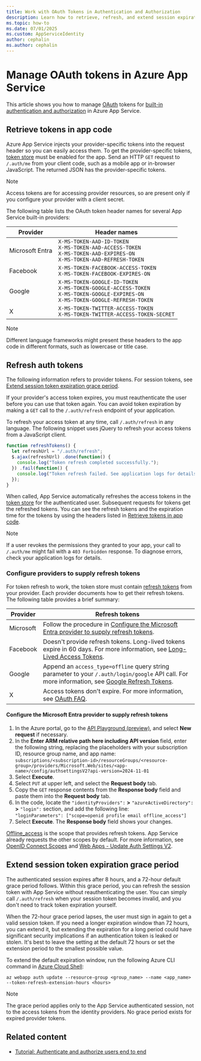```yaml
---
title: Work with OAuth Tokens in Authentication and Authorization
description: Learn how to retrieve, refresh, and extend session expiration for OAuth tokens when you use Azure App Service built-in authentication and authorization.
ms.topic: how-to
ms.date: 07/01/2025
ms.custom: AppServiceIdentity
author: cephalin
ms.author: cephalin
---
```


# Manage OAuth tokens in Azure App Service

This article shows you how to manage [OAuth](https://www.microsoft.com/security/business/security-101/what-is-oauth) tokens for [built-in authentication and authorization](overview-authentication-authorization.md) in Azure App Service.

## Retrieve tokens in app code

Azure App Service injects your provider-specific tokens into the request header so you can easily access them. To get the provider-specific tokens, [token store](overview-authentication-authorization.md#token-store) must be enabled for the app. Send an HTTP `GET` request to `/.auth/me` from your client code, such as a mobile app or in-browser JavaScript. The returned JSON has the provider-specific tokens.

> [!NOTE]
> Access tokens are for accessing provider resources, so are present only if you configure your provider with a client secret.

The following table lists the OAuth token header names for several App Service built-in providers:

| Provider | Header names |
|-|-|
| Microsoft Entra | `X-MS-TOKEN-AAD-ID-TOKEN` <br/> `X-MS-TOKEN-AAD-ACCESS-TOKEN` <br/> `X-MS-TOKEN-AAD-EXPIRES-ON`  <br/> `X-MS-TOKEN-AAD-REFRESH-TOKEN` |
| Facebook | `X-MS-TOKEN-FACEBOOK-ACCESS-TOKEN` <br/> `X-MS-TOKEN-FACEBOOK-EXPIRES-ON` |
| Google | `X-MS-TOKEN-GOOGLE-ID-TOKEN` <br/> `X-MS-TOKEN-GOOGLE-ACCESS-TOKEN` <br/> `X-MS-TOKEN-GOOGLE-EXPIRES-ON` <br/> `X-MS-TOKEN-GOOGLE-REFRESH-TOKEN` |
| X | `X-MS-TOKEN-TWITTER-ACCESS-TOKEN` <br/> `X-MS-TOKEN-TWITTER-ACCESS-TOKEN-SECRET` |

> [!NOTE]
> Different language frameworks might present these headers to the app code in different formats, such as lowercase or title case.

## Refresh auth tokens

The following information refers to provider tokens. For session tokens, see [Extend session token expiration grace period](#extend-session-token-expiration-grace-period).

If your provider's access token expires, you must reauthenticate the user before you can use that token again. You can avoid token expiration by making a `GET` call to the `/.auth/refresh` endpoint of your application.

To refresh your access token at any time, call `/.auth/refresh` in any language. The following snippet uses jQuery to refresh your access tokens from a JavaScript client.

```javascript
function refreshTokens() {
  let refreshUrl = "/.auth/refresh";
  $.ajax(refreshUrl) .done(function() {
    console.log("Token refresh completed successfully.");
  }) .fail(function() {
    console.log("Token refresh failed. See application logs for details.");
  });
}
```

When called, App Service automatically refreshes the access tokens in the [token store](overview-authentication-authorization.md#token-store) for the authenticated user. Subsequent requests for tokens get the refreshed tokens. You can see the refresh tokens and the expiration time for the tokens by using the headers listed in [Retrieve tokens in app code](#retrieve-tokens-in-app-code).

>[!NOTE]
>If a user revokes the permissions they granted to your app, your call to `/.auth/me` might fail with a `403 Forbidden` response. To diagnose errors, check your application logs for details.

### Configure providers to supply refresh tokens

For token refresh to work, the token store must contain [refresh tokens](/entra/identity-platform/refresh-tokens) from your provider. Each provider documents how to get their refresh tokens. The following table provides a brief summary:

| Provider | Refresh tokens |
|-|-|
| Microsoft | Follow the procedure in [Configure the Microsoft Entra provider to supply refresh tokens](#configure-the-microsoft-entra-provider-to-supply-refresh-tokens). |
| Facebook | Doesn't provide refresh tokens. Long-lived tokens expire in 60 days. For more information, see [Long-Lived Access Tokens](https://developers.facebook.com/docs/facebook-login/guides/access-tokens/get-long-lived/). |
| Google | Append an `access_type=offline` query string parameter to your `/.auth/login/google` API call. For more information, see [Google Refresh Tokens](https://developers.google.com/identity/protocols/OpenIDConnect#refresh-tokens).|
| X | Access tokens don't expire. For more information, see [OAuth FAQ](https://developer.x.com/en/docs/authentication/faq). |

#### Configure the Microsoft Entra provider to supply refresh tokens

1. In the Azure portal, go to the [API Playground (preview)](https://portal.azure.com/#view/Microsoft_Azure_Resources/ArmPlayground), and select **New request** if necessary.
1. In the **Enter ARM relative path here including API version** field, enter the following string, replacing the placeholders with your subscription ID, resource group name, and app name:<br>`subscriptions/<subscription-id>/resourceGroups/<resource-group>/providers/Microsoft.Web/sites/<app-name>/config/authsettingsV2?api-version=2024-11-01`
1. Select **Execute**.
1. Select `PUT` at upper left, and select the **Request body** tab.
1. Copy the `GET` response contents from the **Response body** field and paste them into the **Request body** tab.
1. In the code, locate the `"identityProviders":` **>** `"azureActiveDirectory":` **>** `"login":` section, and add the following line:<br>`"loginParameters": ["scope=openid profile email offline_access"]`
1. Select **Execute**. The **Response body** field shows your changes.

[Offline_access](/entra/identity-platform/scopes-oidc#the-offline_access-scope) is the scope that provides refresh tokens. App Service already requests the other scopes by default. For more information, see [OpenID Connect Scopes](/entra/identity-platform/scopes-oidc#openid-connect-scopes) and [Web Apps - Update Auth Settings V2](/rest/api/appservice/web-apps/update-auth-settings-v-2).

## Extend session token expiration grace period

The authenticated session expires after 8 hours, and a 72-hour default grace period follows. Within this grace period, you can refresh the session token with App Service without reauthenticating the user. You can simply call `/.auth/refresh` when your session token becomes invalid, and you don't need to track token expiration yourself.

When the 72-hour grace period lapses, the user must sign in again to get a valid session token. If you need a longer expiration window than 72 hours, you can extend it, but extending the expiration for a long period could have significant security implications if an authentication token is leaked or stolen. It's best to leave the setting at the default 72 hours or set the extension period to the smallest possible value.

To extend the default expiration window, run the following Azure CLI command in [Azure Cloud Shell](../cloud-shell/overview.md):

```azurecli-interactive
az webapp auth update --resource-group <group_name> --name <app_name> --token-refresh-extension-hours <hours>
```

> [!NOTE]
> The grace period applies only to the App Service authenticated session, not to the access tokens from the identity providers. No grace period exists for expired provider tokens.

## Related content

- [Tutorial: Authenticate and authorize users end to end](tutorial-auth-aad.md)
